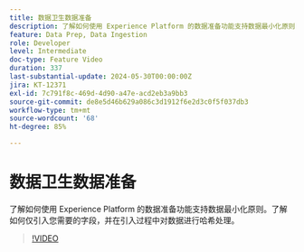 ```yaml
---
title: 数据卫生数据准备
description: 了解如何使用 Experience Platform 的数据准备功能支持数据最小化原则。了解如何仅引入您需要的字段，并在引入过程中对数据进行哈希处理。
feature: Data Prep, Data Ingestion
role: Developer
level: Intermediate
doc-type: Feature Video
duration: 337
last-substantial-update: 2024-05-30T00:00:00Z
jira: KT-12371
exl-id: 7c791f8c-469d-4d90-a47e-acd2eb3a9bb3
source-git-commit: de8e5d46b629a086c3d1912f6e2d3c0f5f037db3
workflow-type: tm+mt
source-wordcount: '68'
ht-degree: 85%

---
```


# 数据卫生数据准备

了解如何使用 Experience Platform 的数据准备功能支持数据最小化原则。了解如何仅引入您需要的字段，并在引入过程中对数据进行哈希处理。

>[!VIDEO](https://video.tv.adobe.com/v/3429485/?learn=on)
